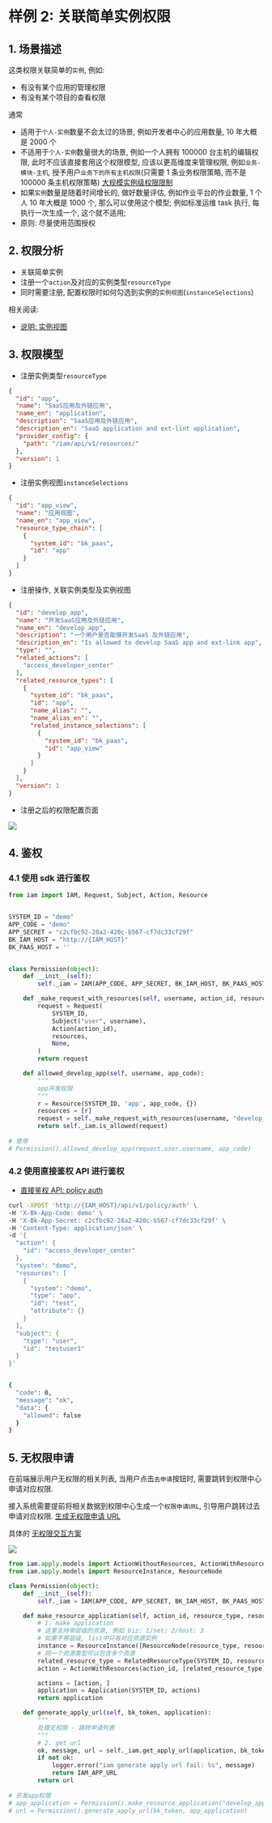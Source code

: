 # 样例 2: 关联简单实例权限

## 1. 场景描述

这类权限关联简单的`实例`, 例如:
- 有没有某个应用的管理权限
- 有没有某个项目的查看权限

通常
- 适用于`个人-实例`数量不会太过的场景, 例如开发者中心的应用数量, 10 年大概是 2000 个
- 不适用于`个人-实例`数量很大的场景, 例如一个人拥有 100000 台主机的编辑权限, 此时不应该直接套用这个权限模型, 应该以更高维度来管理权限, 例如`业务-模块-主机`, 授予用户`业务下的所有主机权限`(只需要 1 条业务权限策略, 而不是 100000 条主机权限策略)  [大规模实例级权限限制](../LargeScaleInstances.md)
- 如果`实例`数量是随着时间增长的, 做好数量评估, 例如作业平台的作业数量, 1 个人 10 年大概是 1000 个, 那么可以使用这个模型; 例如标准运维 task 执行, 每执行一次生成一个, 这个就不适用; 
- 原则: 尽量使用范围授权

## 2. 权限分析

- 关联简单实例
- 注册一个`action`及对应的实例类型`resourceType`
- 同时需要注册, 配置权限时如何勾选到实例的`实例视图`(`instanceSelections`)

相关阅读:
- [说明: 实例视图](../../Explanation/01-instanceSelection.md)

## 3. 权限模型

- 注册实例类型`resourceType`

```json
{
  "id": "app",
  "name": "SaaS应用及外链应用",
  "name_en": "application",
  "description": "SaaS应用及外链应用",
  "description_en": "SaaS application and ext-lint application",
  "provider_config": {
    "path": "/iam/api/v1/resources/"
  },
  "version": 1
}
```

- 注册实例视图`instanceSelections`

```json
{
  "id": "app_view",
  "name": "应用视图",
  "name_en": "app_view",
  "resource_type_chain": [
    {
      "system_id": "bk_paas",
      "id": "app"
    }
  ]
}
```

- 注册操作, 关联实例类型及实例视图

```json
{
  "id": "develop_app",
  "name": "开发SaaS应用及外链应用",
  "name_en": "develop app",
  "description": "一个用户是否能够开发SaaS 及外链应用",
  "description_en": "Is allowed to develop SaaS app and ext-link app",
  "type": "",
  "related_actions": [
    "access_developer_center"
  ],
  "related_resource_types": [
    {
      "system_id": "bk_paas",
      "id": "app",
      "name_alias": "",
      "name_alias_en": "",
      "related_instance_selections": [
        {
          "system_id": "bk_paas",
          "id": "app_view"
        }
      ]
    }
  ],
  "version": 1
}
```

- 注册之后的权限配置页面

![](../../assets/HowTo/Examples/02_01.jpg)


## 4. 鉴权

### 4.1 使用 sdk 进行鉴权

```python
from iam import IAM, Request, Subject, Action, Resource


SYSTEM_ID = "demo"
APP_CODE = "demo"
APP_SECRET = "c2cfbc92-28a2-420c-b567-cf7dc33cf29f"
BK_IAM_HOST = "http://{IAM_HOST}"
BK_PAAS_HOST = ''


class Permission(object):
    def __init__(self):
        self._iam = IAM(APP_CODE, APP_SECRET, BK_IAM_HOST, BK_PAAS_HOST)

    def _make_request_with_resources(self, username, action_id, resources):
        request = Request(
            SYSTEM_ID,
            Subject("user", username),
            Action(action_id),
            resources,
            None,
        )
        return request

    def allowed_develop_app(self, username, app_code):
        """
        app开发权限
        """
        r = Resource(SYSTEM_ID, 'app', app_code, {})
        resources = [r]
        request = self._make_request_with_resources(username, "develop_app", resources)
        return self._iam.is_allowed(request)
        
# 使用
# Permission().allowed_develop_app(request.user.username, app_code)
```

### 4.2 使用直接鉴权 API 进行鉴权

- [直接鉴权 API: policy auth](../../Reference/API/04-Auth/02-DirectAPI.md)

```bash
curl -XPOST 'http://{IAM_HOST}/api/v1/policy/auth' \
-H 'X-Bk-App-Code: demo' \
-H 'X-Bk-App-Secret: c2cfbc92-28a2-420c-b567-cf7dc33cf29f' \
-H 'Content-Type: application/json' \
-d '{
  "action": {
    "id": "access_developer_center"
  },
  "system": "demo",
  "resources": [
    {
      "system": "demo",
      "type": "app",
      "id": "test",
      "attribute": {}
    }
  ],
  "subject": {
    "type": "user",
    "id": "testuser1"
  }
}'


{
  "code": 0,
  "message": "ok",
  "data": {
    "allowed": false
  }
}
```

## 5. 无权限申请

在前端展示用户无权限的相关列表, 当用户点击`去申请`按钮时, 需要跳转到权限中心申请对应权限.

接入系统需要提前将相关数据到权限中心生成一个`权限申请URL`, 引导用户跳转过去申请对应权限. [生成无权限申请 URL](../../Reference/API/05-Application/01-GenerateURL.md)

具体的 [无权限交互方案](../NoPermissionApply.md)


![](../../assets/HowTo/Examples/02_02.jpg)

```python
from iam.apply.models import ActionWithoutResources, ActionWithResources, Application, RelatedResourceType
from iam.apply.models import ResourceInstance, ResourceNode

class Permission(object):
    def __init__(self):
        self._iam = IAM(APP_CODE, APP_SECRET, BK_IAM_HOST, BK_PAAS_HOST)

    def make_resource_application(self, action_id, resource_type, resource_id, resource_name):
        # 1. make application
        # 这里支持带层级的资源, 例如 biz: 1/set: 2/host: 3
        # 如果不带层级, list中只有对应资源实例
        instance = ResourceInstance([ResourceNode(resource_type, resource_id, resource_name)])
        # 同一个资源类型可以包含多个资源
        related_resource_type = RelatedResourceType(SYSTEM_ID, resource_type, [instance])
        action = ActionWithResources(action_id, [related_resource_type])

        actions = [action, ]
        application = Application(SYSTEM_ID, actions)
        return application

    def generate_apply_url(self, bk_token, application):
        """
        处理无权限 - 跳转申请列表
        """
        # 2. get url
        ok, message, url = self._iam.get_apply_url(application, bk_token)
        if not ok:
            logger.error("iam generate apply url fail: %s", message)
            return IAM_APP_URL
        return url
        
# 开发app权限
# app_application = Permission().make_resource_application("develop_app", "app", "saas_test", "saas_test")
# url = Permission().generate_apply_url(bk_token, app_application)
```
